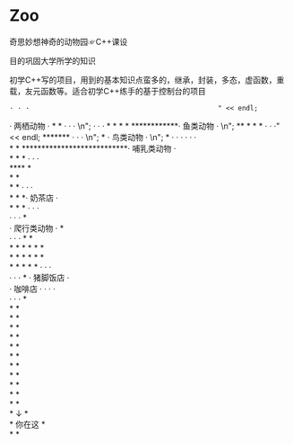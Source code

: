 # Zoo

奇思妙想神奇的动物园☞C++课设

目的巩固大学所学的知识

初学C++写的项目，用到的基本知识点蛮多的，继承，封装，多态，虚函数，重载，友元函数等。适合初学C++练手的基于控制台的项目


    · · ·		                                        " << endl;
 ·  两栖动物   ·	               *        *                  · · ·  \n";
    · · ·                    *    *   *    *   ************·  鱼类动物   ·   \n";
       **                     *        *        *                · · ·" << endl;
         *******       · · ·                       \n";
                *  ·  鸟类动物   ·                        \n";
                 *     · · ·                                                            · · ·                                             
                  *        *                                ***************************·  哺乳类动物   ·                        
                   *       *                               *                              · · ·                      
                     ****                                *                                                                                         
                          *                              *                                                                
                            *                          *                                       · · ·                           
                              *                     *                                       *·  奶茶店   ·                                                          
                                 *                *                                       *    · · ·                          
                                     · · ·                                         *                                       
                                   ·  爬行类动物   ·                              *                                                      
                                      · · ·      *                              *                                             
                                   *                  *            *  *         *     *                                       
                                 *                      *        *      *    *          *                                     
                                *                         *    *          *               *      · · ·                                
                             · · ·                                                        * ·  猪脚饭店   ·                              
                          ·  咖啡店   ·                                                         · · ·                        
                             · · ·                                                                 *                            
                                   *                                                                *                       
                                     *                                                            *                        
                                       *                                                        *                          
                                         *                                                    *                           
                                          *                                               *                            
                                              *                                          *                              
                                                 *                                     *                               
                                                   *                                *                                   
                                                      *                           *                                     
                                                        *                       *                                     
                                                         *                      *                                       
                                                         *           ↓         *                                        
                                                         *         你在这       *                                         
                                                         *                      *                                         
